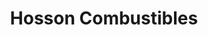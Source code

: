 ---
title: "Hosson Combustibles"
url: /fontaine-les-vervins/hosson-combustibles/
shop: carburant
---